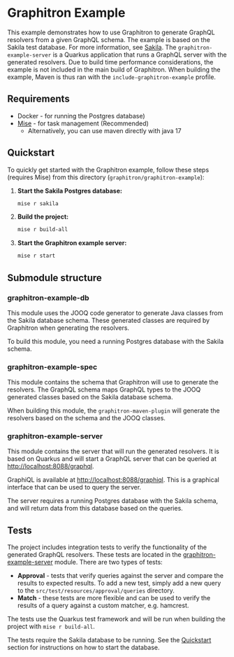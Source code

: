 # Graphitron Example

This example demonstrates how to use Graphitron to generate GraphQL resolvers from a given GraphQL schema. The example is based on the Sakila test database. For more information, see [Sakila](https://www.jooq.org/sakila).
The `graphitron-example-server` is a Quarkus application that runs a GraphQL server with the generated resolvers.
Due to build time performance considerations, the example is not included in the main build of Graphitron.
When building the example, Maven is thus ran with the `include-graphitron-example` profile.

## Requirements

- Docker - for running the Postgres database)
- [Mise](https://mise.jdx.dev/) - for task management (Recommended)
  - Alternatively, you can use maven directly with java 17


## Quickstart

To quickly get started with the Graphitron example, follow these steps (requires Mise) from this directory (`graphitron/graphitron-example`):

1. **Start the Sakila Postgres database:**

    ```sh
    mise r sakila
    ```

2. **Build the project:**

    ```sh
    mise r build-all
    ```

3. **Start the Graphitron example server:**

    ```sh
    mise r start
    ```

## Submodule structure

### graphitron-example-db

This module uses the JOOQ code generator to generate Java classes from the Sakila database schema. These generated classes are required by Graphitron when generating the resolvers.

To build this module, you need a running Postgres database with the Sakila schema.

### graphitron-example-spec

This module contains the schema that Graphitron will use to generate the resolvers. The GraphQL schema maps GraphQL types to the JOOQ generated classes based on the Sakila database schema.

When building this module, the `graphitron-maven-plugin` will generate the resolvers based on the schema and the JOOQ classes.

### graphitron-example-server

This module contains the server that will run the generated resolvers. It is based on Quarkus and will start a GraphQL server that can be queried at [http://localhost:8088/graphql](http://localhost:8088/graphql).

GraphiQL is available at [http://localhost:8088/graphiql](http://localhost:8088/graphiql). This is a graphical interface that can be used to query the server.

The server requires a running Postgres database with the Sakila schema, and will return data from this database based on the queries.

## Tests
The project includes integration tests to verify the functionality of the generated GraphQL resolvers. These tests are located in the [graphitron-example-server](graphitron-example-server/src/test/java) module.
There are two types of tests:
 - **Approval** - tests that verify queries against the server and compare the results to expected results. To add a new test, simply add a new query to the `src/test/resources/approval/queries` directory. 
 - **Match** - these tests are more flexible and can be used to verify the results of a query against a custom matcher, e.g. hamcrest. 

The tests use the Quarkus test framework and will be run when building the project with `mise r build-all`.

The tests require the Sakila database to be running. See the [Quickstart](#quickstart) section for instructions on how to start the database.